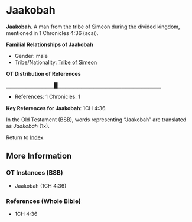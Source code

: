 # Jaakobah
**Jaakobah**. 
A man from the tribe of Simeon during the divided kingdom, mentioned in 1 Chronicles 4:36 (acai). 




**Familial Relationships of Jaakobah**


* Gender: male
* Tribe/Nationality: [Tribe of Simeon](../../../groups/md/acai/Simeon.md)


**OT Distribution of References**

▁▁▁▁▁▁▁▁▁▁▁▁█▁▁▁▁▁▁▁▁▁▁▁▁▁▁▁▁▁▁▁▁▁▁▁▁▁▁
* References: 1 Chronicles: 1



**Key References for Jaakobah**: 
1CH 4:36. 


In the Old Testament (BSB), words representing “Jaakobah” are translated as 
*Jaakobah* (1x). 




Return to [Index](00-Index.md)

## More Information

### OT Instances (BSB)

* Jaakobah (1CH 4:36)



### References (Whole Bible)

* 1CH 4:36



